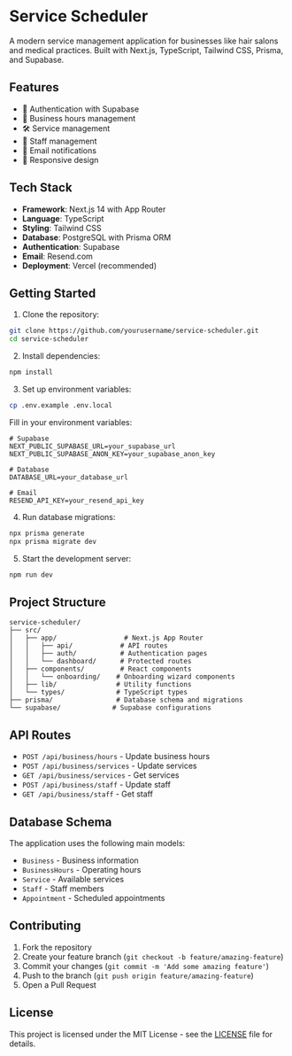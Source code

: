 # Service Scheduler

A modern service management application for businesses like hair salons and medical practices. Built with Next.js, TypeScript, Tailwind CSS, Prisma, and Supabase.

## Features

- 🔐 Authentication with Supabase
- 📅 Business hours management
- 🛠️ Service management
- 👥 Staff management
- 📧 Email notifications
- 📱 Responsive design

## Tech Stack

- **Framework**: Next.js 14 with App Router
- **Language**: TypeScript
- **Styling**: Tailwind CSS
- **Database**: PostgreSQL with Prisma ORM
- **Authentication**: Supabase
- **Email**: Resend.com
- **Deployment**: Vercel (recommended)

## Getting Started

1. Clone the repository:
```bash
git clone https://github.com/yourusername/service-scheduler.git
cd service-scheduler
```

2. Install dependencies:
```bash
npm install
```

3. Set up environment variables:
```bash
cp .env.example .env.local
```

Fill in your environment variables:
```env
# Supabase
NEXT_PUBLIC_SUPABASE_URL=your_supabase_url
NEXT_PUBLIC_SUPABASE_ANON_KEY=your_supabase_anon_key

# Database
DATABASE_URL=your_database_url

# Email
RESEND_API_KEY=your_resend_api_key
```

4. Run database migrations:
```bash
npx prisma generate
npx prisma migrate dev
```

5. Start the development server:
```bash
npm run dev
```

## Project Structure

```
service-scheduler/
├── src/
│   ├── app/                 # Next.js App Router
│   │   ├── api/            # API routes
│   │   ├── auth/           # Authentication pages
│   │   └── dashboard/      # Protected routes
│   ├── components/         # React components
│   │   └── onboarding/    # Onboarding wizard components
│   ├── lib/               # Utility functions
│   └── types/             # TypeScript types
├── prisma/                # Database schema and migrations
└── supabase/             # Supabase configurations
```

## API Routes

- `POST /api/business/hours` - Update business hours
- `POST /api/business/services` - Update services
- `GET /api/business/services` - Get services
- `POST /api/business/staff` - Update staff
- `GET /api/business/staff` - Get staff

## Database Schema

The application uses the following main models:

- `Business` - Business information
- `BusinessHours` - Operating hours
- `Service` - Available services
- `Staff` - Staff members
- `Appointment` - Scheduled appointments

## Contributing

1. Fork the repository
2. Create your feature branch (`git checkout -b feature/amazing-feature`)
3. Commit your changes (`git commit -m 'Add some amazing feature'`)
4. Push to the branch (`git push origin feature/amazing-feature`)
5. Open a Pull Request

## License

This project is licensed under the MIT License - see the [LICENSE](LICENSE) file for details.
